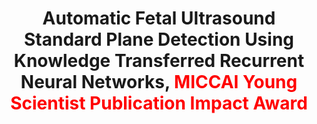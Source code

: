 ---
title: "Automatic Fetal Ultrasound Standard Plane Detection Using Knowledge Transferred Recurrent Neural Networks, <font color=red>MICCAI Young Scientist Publication Impact Award</font>"
authors: "Hao Chen, Qi Dou, Dong Ni#, Jie-Zhi Cheng, Jing Qin, Shengli Li, Pheng-Ann Heng" 
pub_date: "2015-11-18"
image: "/static/img/pub/2015_trnn.png" 
doi: "10.1007/978-3-319-24553-9_62"
conf:
  - name: "MICCAI"
    url: "https://link.springer.com/chapter/10.1007/978-3-319-24553-9_62"
---